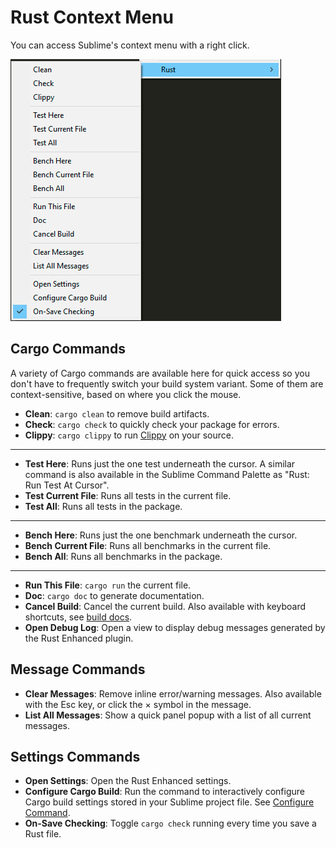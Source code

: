 # Rust Context Menu

You can access Sublime's context menu with a right click.

![Rust Context Menu](rust_context.png "Rust Context Menu")

## Cargo Commands
A variety of Cargo commands are available here for quick access so you don't
have to frequently switch your build system variant.  Some of them are
context-sensitive, based on where you click the mouse.

* **Clean**: `cargo clean` to remove build artifacts.
* **Check**: `cargo check` to quickly check your package for errors.
* **Clippy**: `cargo clippy` to run
  [Clippy](https://github.com/rust-lang-nursery/rust-clippy) on your source.
---
* **Test Here**: Runs just the one test underneath the cursor.  A similar
  command is also available in the Sublime Command Palette as "Rust: Run Test
  At Cursor".
* **Test Current File**: Runs all tests in the current file.
* **Test All**: Runs all tests in the package.
---
* **Bench Here**: Runs just the one benchmark underneath the cursor.
* **Bench Current File**: Runs all benchmarks in the current file.
* **Bench All**: Runs all benchmarks in the package.
---
* **Run This File**: `cargo run` the current file.
* **Doc**: `cargo doc` to generate documentation.
* **Cancel Build**: Cancel the current build.  Also available with keyboard
  shortcuts, see [build docs](build.md).
* **Open Debug Log**: Open a view to display debug messages generated by the
  Rust Enhanced plugin.

## Message Commands
* **Clear Messages**: Remove inline error/warning messages.  Also available
  with the Esc key, or click the &#xd7; symbol in the message.
* **List All Messages**: Show a quick panel popup with a list of all current
  messages.

## Settings Commands
* **Open Settings**: Open the Rust Enhanced settings.
* **Configure Cargo Build**: Run the command to interactively configure Cargo
  build settings stored in your Sublime project file.  See
  [Configure Command](build.md#configure-command).
* **On-Save Checking**: Toggle `cargo check` running every time you save a
  Rust file.
